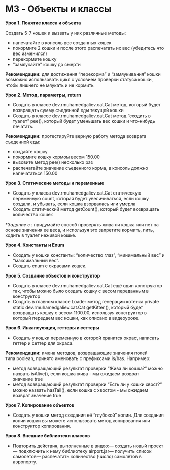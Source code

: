 # M3 - Объекты и классы

**Урок 1. Понятие класса и объекта**

Создать 5-7 кошек и вызвать у них различные методы:

- напечатайте в консоль вес созданных кошек
- покормите 2 кошки и после этого распечатать их вес (убедитесь что вес изменился)
- перекормите кошку
- "замяукайте" кошку до смерти

**Рекомендации:** для достижения “перекорма” и “замяукивания” кошки возможно использовать цикл с условием проверки статуса кошки, чтобы лишнего не мяукать и не кормить

**Урок 2. Метод, параметры, return**

- Создать в классе dev.rmuhamedgaliev.cat.Cat метод, который будет возвращать сумму съеденной еды текущей кошки
- Создать в классе dev.rmuhamedgaliev.cat.Cat метод “сходить в туалет” pee(), который будет уменьшать вес кошки и что-нибудь печатать.

**Рекомендации:** протестируйте верную работу метода возврата съеденной еды:

- создайте кошку
- покормите кошку кормом весом 150.00
- вызовите метод pee() несколько раз
- распечатайте значение съеденного корма, в консоль должно напечататься 150.00

**Урок 3. Статические методы и переменные**

- Создать у класса dev.rmuhamedgaliev.cat.Cat статическую переменную count, которая будет увеличиваться, если кошку создали, и убывать, если кошка взорвалась или умерла
- Создать статический метод getCount(), который будет возвращать количество кошек

**Задание c *:** придумайте способ проверять жива ли кошка или нет на основе значения ее веса, и используя это запретите кормить, пить, ходить в туалет неживой кошке.

**Урок 4. Константы и Enum**

- Создать у кошки константы: “количество глаз”, “минимальный вес” и “максимальный вес”.
- Создать enum с окрасами кошек.

**Урок 5. Создание объектов и конструктор**

- Создать в классе dev.rmuhamedgaliev.cat.Cat ещё один конструктор так, чтобы можно было создать кошку с весом переданным в конструктор
- Создать в главном классе Loader метод генерации котенка private static dev.rmuhamedgaliev.cat.Cat getKitten(), который будет возвращать кошку с весом 1100.00, используя конструктор в который передаем вес кошки, как описано в видеоуроке.

**Урок 6. Инкапсуляция, геттеры и сеттеры**

- Создать у кошки переменную в которой хранится окрас, написать геттер и сеттер для окраса.

**Рекомендации:** имена методов, возвращающие значения полей типа boolean, принято именовать с префиксами is/has. Например:

- метод возвращающий результат проверки “Жива ли кошка?” можно назвать isAlive(), если кошка жива - мы ожидаем возврат значение true
- метод возвращающий результат проверки “Есть ли у кошки хвост?” можно назвать hasTail(), если кошка с хвостом - мы ожидаем возврат значение true

**Урок 7. Копирование объектов**

- Создать у кошки метод создания её “глубокой” копии. Для создания копии кошки вы можете использовать метод копирования или конструктор копирования.

**Урок 8. Внешние библиотеки классов**

- Повторить действия, выполненные в видео:— создать новый проект— подключить к нему библиотеку airport.jar— получить список самолетов— распечатать количество (число) самолётов в аэропорту.
